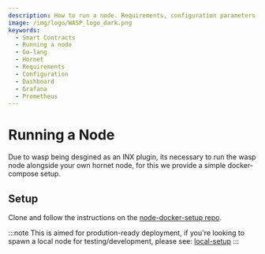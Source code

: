 ```yaml
---
description: How to run a node. Requirements, configuration parameters, dashboard configuration, and tests.
image: /img/logo/WASP_logo_dark.png
keywords:
  - Smart Contracts
  - Running a node
  - Go-lang
  - Hornet
  - Requirements
  - Configuration
  - Dashboard
  - Grafana
  - Prometheus
---
```


# Running a Node

Due to wasp being desgined as an INX plugin, its necessary to run the wasp node alongside your own hornet node, for this we provide a simple docker-compose setup.

## Setup

Clone and follow the instructions on the [node-docker-setup repo](https://github.com/iotaledger/node-docker-setup).

:::note
This is aimed for prodution-ready deployment, if you're looking to spawn a local node for testing/development, please see: [local-setup](https://github.com/iotaledger/wasp/tree/develop/tools/local-setup)
:::
